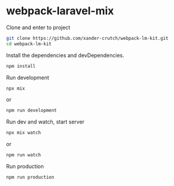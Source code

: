 # webpack-laravel-mix

Clone and enter to project

```sh
git clone https://github.com/xander-crutch/webpack-lm-kit.git
cd webpack-lm-kit
```

Install the dependencies and devDependencies.

```sh
npm install
```

Run development

```sh
npx mix
```

or

```sh
npm run development
```

Run dev and watch, start server

```sh
npx mix watch
```

or

```sh
npm run watch
```

Run production

```sh
npm run production
```

